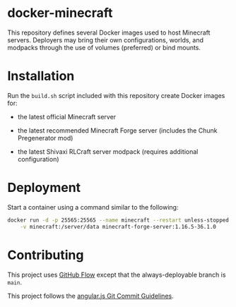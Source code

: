 # docker-minecraft

This repository defines several Docker images used to host Minecraft servers.
Deployers may bring their own configurations, worlds, and modpacks through the use of volumes (preferred) or bind mounts.

# Installation

Run the `build.sh` script included with this repository create Docker images for:

- the latest official Minecraft server

- the latest recommended Minecraft Forge server (includes the Chunk Pregenerator mod)

- the latest Shivaxi RLCraft server modpack (requires additional configuration)

# Deployment

Start a container using a command similar to the following:

```sh
docker run -d -p 25565:25565 --name minecraft --restart unless-stopped \
    -v minecraft:/server/data minecraft-forge-server:1.16.5-36.1.0
```

# Contributing

This project uses [GitHub Flow](https://githubflow.github.io/) except that the always-deployable branch is `main`.

This project follows the [angular.js Git Commit Guidelines](https://github.com/angular/angular.js/blob/master/DEVELOPERS.md#-git-commit-guidelines).
